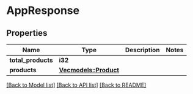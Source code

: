 # AppResponse

## Properties

Name | Type | Description | Notes
------------ | ------------- | ------------- | -------------
**total_products** | **i32** |  | 
**products** | [**Vec<models::Product>**](product.md) |  | 

[[Back to Model list]](../README.md#documentation-for-models) [[Back to API list]](../README.md#documentation-for-api-endpoints) [[Back to README]](../README.md)


